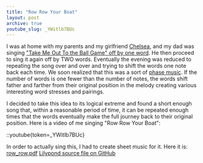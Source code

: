 ```yaml
---
title: "Row Row Your Boat"
layout: post
archive: true
youtube_slug: _YWitlb7BUc
---
```


I was at home with my parents and my girlfriend <a href="http://www.chelseahollow.com">Chelsea</a>, and my dad was singing <a href="{{ site.url }}/blog/new-video-camera-take-me-out-to-the-ball-game/">"Take Me Out To the Ball Game" off by one word</a>. He then proceed to sing it again off by TWO words. Eventually the evening was reduced to repeating the song over and over and trying to shift the words one note back each time. We soon realized that this was a sort of <a href="http://en.wikipedia.org/wiki/Phasing">phase music</a>. If the number of words is one fewer than the number of notes, the words shift father and farther from their original position in the melody creating various interesting word stresses and pairings.

I decided to take this idea to its logical extreme and found a short enough song that, within a reasonable period of time, it can be repeated enough times that the words eventually make the full journey back to their original position. Here is a video of me singing "Row Row Your Boat":

::youtube{token=_YWitlb7BUc}

In order to actually sing this, I had to create sheet music for it.
Here it is: <a href="{{ site.url }}/uploads/2009/03/row_row.pdf">row_row.pdf</a>
<a href="https://github.com/captbaritone/eldredge-our_love_will_last_as_long">Lilypond source file on GitHub</a>
